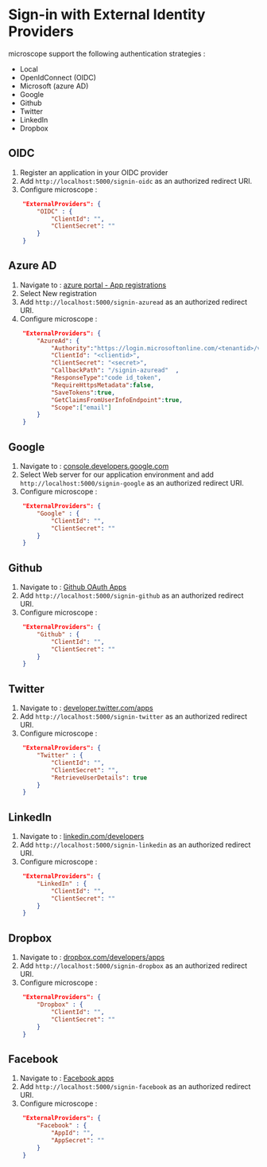 Sign-in with External Identity Providers
========================================

microscope support the following authentication strategies : 

* Local
* OpenIdConnect (OIDC)
* Microsoft (azure AD)
* Google
* Github
* Twitter
* LinkedIn
* Dropbox

OIDC
----

1. Register an application in your OIDC provider
2. Add `http://localhost:5000/signin-oidc` as an authorized redirect URI.
3. Configure microscope : 

```json
    "ExternalProviders": {
        "OIDC" : {
            "ClientId": "",
            "ClientSecret": ""
        }
    }
```

Azure AD
------------------------

1. Navigate to : [azure portal - App registrations](https://go.microsoft.com/fwlink/?linkid=2083908)
2. Select New registration
3. Add `http://localhost:5000/signin-azuread` as an authorized redirect URI.
4. Configure microscope : 

```json
    "ExternalProviders": {
        "AzureAd": {
            "Authority":"https://login.microsoftonline.com/<tenantid>/v2.0/",
            "ClientId": "<clientid>",
            "ClientSecret": "<secret>",
            "CallbackPath": "/signin-azuread"  ,
            "ResponseType":"code id_token",
            "RequireHttpsMetadata":false,
            "SaveTokens":true,
            "GetClaimsFromUserInfoEndpoint":true,
            "Scope":["email"]
        }
    }
```

Google
------

1. Navigate to : [console.developers.google.com](https://console.developers.google.com/)
2. Select Web server for our application environment and add `http://localhost:5000/signin-google` as an authorized redirect URI.
3. Configure microscope : 

```json
    "ExternalProviders": {
        "Google" : {
            "ClientId": "",
            "ClientSecret": ""
        }
    }
```

Github
------

1. Navigate to : [Github OAuth Apps](https://github.com/settings/developers)
2. Add `http://localhost:5000/signin-github` as an authorized redirect URI.
3. Configure microscope :

```json
    "ExternalProviders": {
        "Github" : {
            "ClientId": "",
            "ClientSecret": ""
        }
    }
```

Twitter
-------

1. Navigate to : [developer.twitter.com/apps](https://developer.twitter.com/apps)
2. Add `http://localhost:5000/signin-twitter` as an authorized redirect URI.
3. Configure microscope :

```json
    "ExternalProviders": {
        "Twitter" : {
            "ClientId": "",
            "ClientSecret": "",
            "RetrieveUserDetails": true
        }
    }
```

LinkedIn
--------

1. Navigate to : [linkedin.com/developers](https://www.linkedin.com/developers/)
2. Add `http://localhost:5000/signin-linkedin` as an authorized redirect URI.
3. Configure microscope :

```json
    "ExternalProviders": {
        "LinkedIn" : {
            "ClientId": "",
            "ClientSecret": ""
        }
    }
```

Dropbox
-------

1. Navigate to : [dropbox.com/developers/apps](https://www.dropbox.com/developers/apps)
2. Add `http://localhost:5000/signin-dropbox` as an authorized redirect URI.
3. Configure microscope :

```json
    "ExternalProviders": {
        "Dropbox" : {
            "ClientId": "",
            "ClientSecret": ""
        }
    }
```

Facebook
--------

1. Navigate to : [Facebook apps](https://developers.facebook.com/apps/)
2. Add `http://localhost:5000/signin-facebook` as an authorized redirect URI.
3. Configure microscope :

```json
    "ExternalProviders": {
        "Facebook" : {
            "AppId": "",
            "AppSecret": ""
        }
    }
```